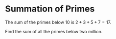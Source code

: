 # Summation of Primes

The sum of the primes below 10 is $2 + 3 + 5 + 7 = 17$.

Find the sum of all the primes below two million.